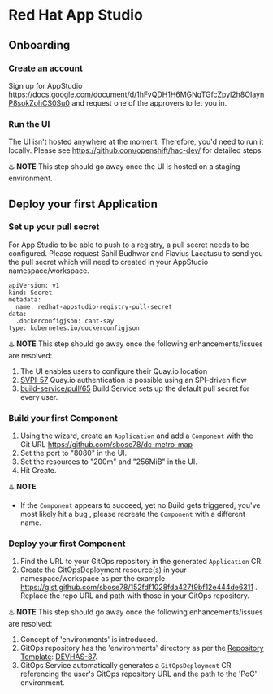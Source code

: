 # Red Hat App Studio 


## Onboarding

### Create an account

Sign up for AppStudio https://docs.google.com/document/d/1hFvQDH1H6MGNqTGfcZpyl2h8OIaynP8sokZohCS0Su0
and request one of the approvers to let you in.


### Run the UI

The UI isn't hosted anywhere at the moment. Therefore, you'd need to run it locally. 
Please see https://github.com/openshift/hac-dev/ for detailed steps.

:hotsprings:	**NOTE**
This step should go away once the UI is hosted on a staging environment.

## Deploy your first Application

### Set up your pull secret 

For App Studio to be able to push to a registry, a pull secret needs to be configured. 
Please request Sahil Budhwar and Flavius Lacatusu to send you the pull secret which will need to created in your 
AppStudio namespace/workspace.


```
apiVersion: v1
kind: Secret
metadata:
  name: redhat-appstudio-registry-pull-secret
data:
  .dockerconfigjson: cant-say
type: kubernetes.io/dockerconfigjson
```

:hotsprings:	**NOTE**
This step should go away once the following enhancements/issues are resolved:
1. The UI enables users to configure their Quay.io location
2. [SVPI-57]( https://issues.redhat.com/browse/SVPI-57) Quay.io authentication is possible using an SPI-driven flow 
3. [build-service/pull/65](https://github.com/redhat-appstudio/application-service/pull/65) Build Service sets up the default pull secret for every user.

### Build your first Component

1. Using the wizard, create an `Application` and add a `Component` with the Git URL https://github.com/sbose78/dc-metro-map
3. Set the port to "8080" in the UI.
4. Set the resources to "200m" and "256MiB" in the UI.
5. Hit Create. 

:hotsprings:	**NOTE**
* If the `Component` appears to succeed, yet no Build gets triggered, you've most likely hit a bug <Placeholder for the UI Bug>, please recreate the `Component` with a different name.  

### Deploy your first Component

1. Find the URL to your GitOps repository in the generated `Application` CR.
2. Create the GitOpsDeployment resource(s) in your namespace/workspace as per the example https://gist.github.com/sbose78/152fdf1028fda427f9bf12e444de6311 . Replace the repo URL and path with those in your GitOps repository.

:hotsprings: **NOTE**
This step should go away once the following enhancements/issues are resolved:
1. Concept of 'environments' is introduced.
2. GitOps repository has the 'environments' directory as per the [Repository Template](https://github.com/redhat-appstudio/gitops-repository-template): [DEVHAS-87](https://issues.redhat.com/browse/DEVHAS-87).
3. GitOps Service automatically generates a `GitOpsDeployment` CR referencing the user's GitOps repository URL and the path to the 'PoC' environment.


